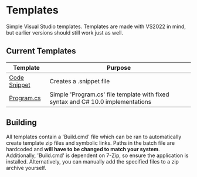 # Templates
Simple Visual Studio templates. Templates are made with VS2022 in mind, but earlier versions should still work just as well.

## Current Templates
| Template | Purpose |
| --- | --- |
| [Code Snippet](CodeSnippet) | Creates a .snippet file |
| [Program.cs](ConsoleAppProgramCS) | Simple 'Program.cs' file template with fixed syntax and C# 10.0 implementations |

## Building
All templates contain a 'Build.cmd' file which can be ran to automatically create template zip files and symbolic links. Paths in the batch file are hardcoded and **will have to be changed to match your system**. Additionally, 'Build.cmd' is dependent on 7-Zip, so ensure the application is installed. Alternatively, you can manually add the specified files to a zip archive yourself.
